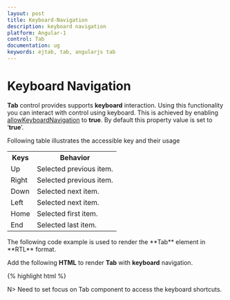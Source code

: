 ```yaml
---
layout: post
title: Keyboard-Navigation
description: keyboard navigation
platform: Angular-1
control: Tab
documentation: ug
keywords: ejtab, tab, angularjs tab 
---
```


# Keyboard Navigation

**Tab** control provides supports **keyboard** interaction. Using this functionality you can interact with control using keyboard. This is achieved by enabling [allowKeyboardNavigation](https://help.syncfusion.com/api/js/ejtab#members:allowkeyboardnavigation) to **true**. By default this property value is set to ‘**true**’.

Following table illustrates the accessible key and their usage

<table>
<tr>
<th>
Keys</th><th>
Behavior</th></tr>
<tr>
<td>
Up</td><td>
Selected previous item.</td></tr>
<tr>
<td>
Right</td><td>
Selected previous item.</td></tr>
<tr>
<td>
Down</td><td>
Selected next item.</td></tr>
<tr>
<td>
Left</td><td>
Selected next item.</td></tr>
<tr>
<td>
Home</td><td>
Selected first item.</td></tr>
<tr>
<td>
End</td><td>
Selected last item.</td></tr>
</table>
The following code example is used to render the **Tab** element in **RTL** format. 

Add the following **HTML** to render **Tab** with **keyboard** navigation.

{% highlight html %}

N> Need to set focus on Tab component to access the keyboard shortcuts.